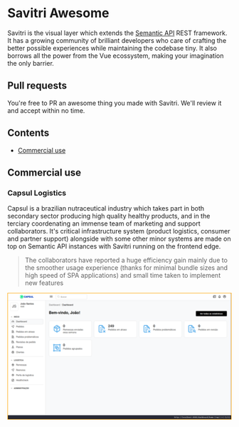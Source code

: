 # Savitri Awesome

Savitri is the visual layer which extends the [Semantic API](http://github.com/semantic-api/semantic-api) REST framework. It has a growing community of brilliant developers who care of crafting the better possible experiences while maintaining the codebase tiny. It also borrows all the power from the Vue ecossystem, making your imagination the only barrier.

## Pull requests

You're free to PR an awesome thing you made with Savitri. We'll review it and accept within no time.

## Contents

- [Commercial use](#commercial-use)


## Commercial use

### Capsul Logistics

Capsul is a brazilian nutraceutical industry which takes part in both secondary sector producing high quality healthy products, and in the terciary coordenating an immense team of marketing and support collaborators. It's critical infrastructure system (product logistics, consumer and partner support) alongside with some other minor systems are made on top on Semantic API instances with Savitri running on the frontend edge.

> The collaborators have reported a huge efficiency gain mainly due to the smoother usage experience (thanks for minimal bundle sizes and high speed of SPA applications) and small time taken to implement new features

![](screenshots/capsul-logistics.png)
